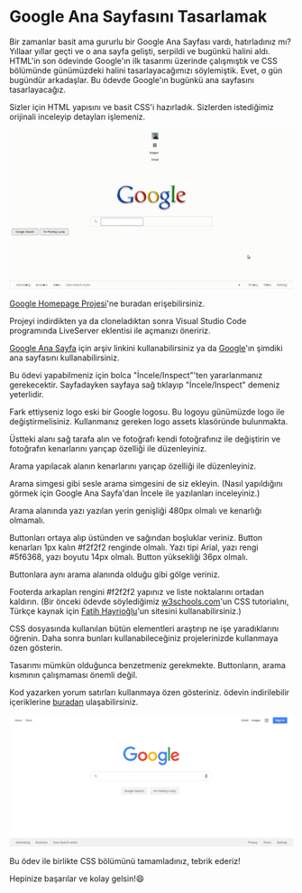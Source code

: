 # Google Ana Sayfasını Tasarlamak

Bir zamanlar basit ama gururlu bir Google Ana Sayfası vardı, hatırladınız mı? Yıllaar yıllar geçti ve o ana sayfa gelişti, serpildi ve bugünkü halini aldı. HTML'in son ödevinde Google'ın ilk tasarımı üzerinde çalışmıştık ve CSS bölümünde günümüzdeki halini tasarlayacağımızı söylemiştik. Evet, o gün bugündür arkadaşlar. Bu ödevde Google'ın bugünkü ana sayfasını tasarlayacağız.

Sizler için HTML yapısını ve basit CSS'i hazırladık. Sizlerden istediğimiz orijinali inceleyip detayları işlemeniz.

![google-template](https://raw.githubusercontent.com/Kodluyoruz/taskforce/main/css/odev2/figures/googlehomepage.gif)

[Google Homepage Projesi](https://github.com/Kodluyoruz/taskforce/tree/main/css/odev2/google_homepage)'ne buradan erişebilirsiniz.

Projeyi indirdikten ya da cloneladıktan sonra Visual Studio Code programında LiveServer eklentisi ile açmanızı öneririz.

[Google Ana Sayfa](https://web.archive.org/web/20191130234759if_/https://www.google.com/) için arşiv linkini kullanabilirsiniz ya da [Google](https://www.google.com/)'ın şimdiki ana sayfasını kullanabilirsiniz.

Bu ödevi yapabilmeniz için bolca "İncele/Inspect"'ten yararlanmanız gerekecektir. Sayfadayken sayfaya sağ tıklayıp "İncele/Inspect" demeniz yeterlidir.

Fark ettiyseniz logo eski bir Google logosu. Bu logoyu günümüzde logo ile değiştirmelisiniz. Kullanmanız gereken logo assets klasöründe bulunmakta.

Üstteki alanı sağ tarafa alın ve fotoğrafı kendi fotoğrafınız ile değiştirin ve fotoğrafın kenarlarını yarıçap özelliği ile düzenleyiniz.

Arama yapılacak alanın kenarlarını yarıçap özelliği ile düzenleyiniz.

Arama simgesi gibi sesle arama simgesini de siz ekleyin. (Nasıl yapıldığını görmek için Google Ana Sayfa'dan İncele ile yazılanları inceleyiniz.)

Arama alanında yazı yazılan yerin genişliği 480px olmalı ve kenarlığı olmamalı.

Buttonları ortaya alıp üstünden ve sağından boşluklar veriniz. Button kenarları 1px kalın #f2f2f2 renginde olmalı. Yazı tipi Arial, yazı rengi #5f6368, yazı boyutu 14px olmalı. Button yüksekliği 36px olmalı.

Buttonlara aynı arama alanında olduğu gibi gölge veriniz.

Footerda arkaplan rengini #f2f2f2 yapınız ve liste noktalarını ortadan kaldırın. (Bir önceki ödevde söylediğimiz [w3schools.com](https://www.w3schools.com/w3css/defaulT.asp)'un CSS tutorialını, Türkçe kaynak için [Fatih Hayrioğlu](https://fatihhayrioglu.com/)'un sitesini kullanabilirsiniz.)

CSS dosyasında kullanılan bütün elementleri araştırıp ne işe yaradıklarını öğrenin. Daha sonra bunları kullanabileceğiniz projelerinizde kullanmaya özen gösterin.

Tasarımı mümkün olduğunca benzetmeniz gerekmekte. Buttonların, arama kısmının çalışmaması önemli değil.

Kod yazarken yorum satırları kullanmaya özen gösteriniz. ödevin indirilebilir içeriklerine [buradan](https://drive.google.com/drive/folders/1Judez8Dqey-BHDjxZ1PnUwGhIMERNkbV?usp=sharing) ulaşabilirsiniz.

![google-homepage](https://raw.githubusercontent.com/Kodluyoruz/taskforce/main/css/odev2/figures/googlehomepage.png)

Bu ödev ile birlikte CSS bölümünü tamamladınız, tebrik ederiz!

Hepinize başarılar ve kolay gelsin!😄